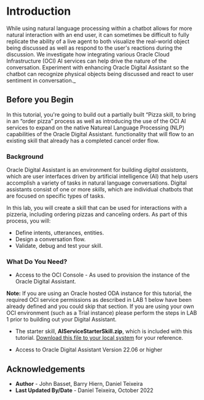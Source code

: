 <h1>Introduction</h1>

While using natural language processing within a chatbot allows for more natural interaction with an end user, it can sometimes be difficult to fully replicate the ability of a live agent to both visualize the real-world object being discussed as well as respond to the user's reactions during the discussion. We investigate how integrating various Oracle Cloud Infrastructure (OCI) AI services can help drive the nature of the conversation. Experiment with enhancing Oracle Digital Assistant so the chatbot can recognize physical objects being discussed and react to user sentiment in conversation._

## Before you Begin
In this tutorial, you're going to build out a partially built “Pizza skill, to bring in an “order pizza” process as well as introducing the use of the OCI AI services to expand on the native Natureal Language Processing (NLP) capabilities of the Oracle Digital Assistant. functionality that will flow to an existing skill that already has a completed cancel order flow.

### Background
Oracle Digital Assistant is an environment for building _digital assistants_, which are user interfaces driven by artificial intelligence (AI) that help users accomplish a variety of tasks in natural language conversations. Digital assistants consist of one or more _skills_, which are individual chatbots that are focused on specific types of tasks.

In this lab, you will create a skill that can be used for interactions with a pizzeria, including ordering pizzas and canceling orders. As part of this process, you will:
 - Define intents, utterances, entities.
 - Design a conversation flow.
 - Validate, debug and test your skill.

### What Do You Need?
 - Access to the OCI Console  - As used to provision the instance of the Oracle Digital Assistant.

**Note:** If you are using an Oracle hosted ODA instance for this tutorial, the required OCI service permissions as described in LAB 1 below have been already defined and you could skip that section.  If you are using your own OCI environment (such as a Trial instance) please perform the steps in LAB 1 prior to building out your Digital Assistant.

 - The starter skill, **AIServiceStarterSkill.zip**, which is included with this tutorial. [Download this file to your local system](https://docs.oracle.com/en/cloud/paas/digital-assistant/tutorial-skill/files/PizzaKing_Complete(1.0).zip) for your reference.
 
 - Access to Oracle Digital Assistant Version 22.06 or higher
		



## Acknowledgements

* **Author** - John Basset, Barry Hiern, Daniel Teixeira
* **Last Updated By/Date** - Daniel Teixeira, October 2022